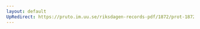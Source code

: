 ```yaml
---
layout: default
UpRedirect: https://pruto.im.uu.se/riksdagen-records-pdf/1872/prot-1872--fk--514/prot-1872--fk--514_001.pdf
---
```

